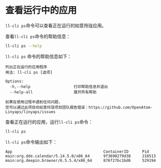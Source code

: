 <!--
SPDX-FileCopyrightText: 2023 UnionTech Software Technology Co., Ltd.

SPDX-License-Identifier: LGPL-3.0-or-later
-->

# 查看运行中的应用

`ll-cli ps`命令可以查看正在运行的如意玲珑应用。

查看`ll-cli ps`命令的帮助信息：

```bash
ll-cli ps --help
```

`ll-cli ps` 命令的帮助信息如下：

```text
列出正在运行的应用程序
用法: ll-cli ps [选项]

Options:
  -h,--help                   打印帮助信息并退出
  --help-all                  展开所有帮助

如果在使用过程中遇到任何问题，
您可以通过此项目向如意玲珑项目团队报告错误：https://github.com/OpenAtom-Linyaps/linyaps/issues
```

查看正在运行的应用，运行`ll-cli ps`命令：

```bash
ll-cli ps
```

`ll-cli ps`命令输出如下：

```text
App                                        ContainerID      Pid
main:org.dde.calendar/5.14.5.0/x86_64      9f3690279d38     218513
main:org.deepin.browser/6.5.5.4/x86_64     876f27bc1bd6     529194
```
